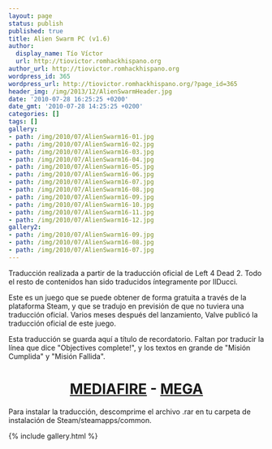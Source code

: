 ```yaml
---
layout: page
status: publish
published: true
title: Alien Swarm PC (v1.6)
author:
  display_name: Tío Víctor
  url: http://tiovictor.romhackhispano.org
author_url: http://tiovictor.romhackhispano.org
wordpress_id: 365
wordpress_url: http://tiovictor.romhackhispano.org/?page_id=365
header_img: /img/2013/12/AlienSwarmHeader.jpg
date: '2010-07-28 16:25:25 +0200'
date_gmt: '2010-07-28 14:25:25 +0200'
categories: []
tags: []
gallery:
- path: /img/2010/07/AlienSwarm16-01.jpg
- path: /img/2010/07/AlienSwarm16-02.jpg
- path: /img/2010/07/AlienSwarm16-03.jpg
- path: /img/2010/07/AlienSwarm16-04.jpg
- path: /img/2010/07/AlienSwarm16-05.jpg
- path: /img/2010/07/AlienSwarm16-06.jpg
- path: /img/2010/07/AlienSwarm16-07.jpg
- path: /img/2010/07/AlienSwarm16-08.jpg
- path: /img/2010/07/AlienSwarm16-09.jpg
- path: /img/2010/07/AlienSwarm16-10.jpg
- path: /img/2010/07/AlienSwarm16-11.jpg
- path: /img/2010/07/AlienSwarm16-12.jpg
gallery2:
- path: /img/2010/07/AlienSwarm16-09.jpg
- path: /img/2010/07/AlienSwarm16-08.jpg
- path: /img/2010/07/AlienSwarm16-07.jpg
---
```

Traducción realizada a partir de la traducción oficial de Left 4 Dead 2. Todo el resto de contenidos han sido traducidos íntegramente por IlDucci.

Este es un juego que se puede obtener de forma gratuita a través de la plataforma Steam, y que se tradujo en previsión de que no tuviera una traducción oficial. Varios meses después del lanzamiento, Valve publicó la traducción oficial de este juego.

Esta traducción se guarda aquí a título de recordatorio. Faltan por traducir la línea que dice "Objectives complete!", y los textos en grande de "Misión Cumplida" y "Misión Fallida".

<h1 style="text-align: center;"><a href="http://www.mediafire.com/download/vmp8vcme4p4kt6l/TraduccionAlienSwarm16.7z">MEDIAFIRE</a> - <a href="https://mega.nz/#!oIUj2JaK!Pl-WPfXAU5PP1RRjK-wKY5zuJ5G0q6teza2WRh6yBLs">MEGA</a></h1>

Para instalar la traducción, descomprime el archivo .rar en tu carpeta de instalación de Steam/steamapps/common.

<!-- Galería por defecto: -->

{% include gallery.html %}

<!-- Galería 1:

{% include gallery.html gallery=page.gallery %}

Galería 2:

{% include gallery.html gallery=page.gallery2 %} -->
